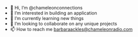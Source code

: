 - 👋 Hi, I’m @chameleonconnections
- 👀 I’m interested in building an application 
- 🌱 I’m currently learning new things 
- 💞️ I’m looking to collaborate on any unique projects 
- 📫 How to reach me barbaraackles@chameleonradio.com

<!---
chameleonconnections/chameleonconnections is a ✨ special ✨ repository because its `README.md` (this file) appears on your GitHub profile.
You can click the Preview link to take a look at your changes.
--->
